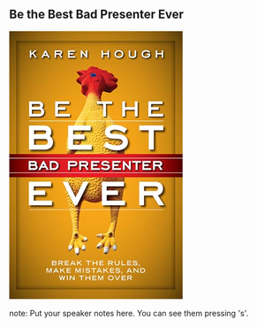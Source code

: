 ##  Be the Best Bad Presenter Ever

<img src="/images/BeTheBest.jpg" />

note:
    Put your speaker notes here.
    You can see them pressing 's'.

